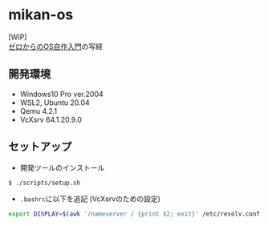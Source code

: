 # mikan-os

[WIP]  
[ゼロからのOS自作入門](https://zero.osdev.jp/)の写経  

## 開発環境

- Windows10 Pro ver.2004
- WSL2, Ubuntu 20.04
- Qemu 4.2.1
- VcXsrv 64.1.20.9.0

## セットアップ

- 開発ツールのインストール

```bash
$ ./scripts/setup.sh
```

- ``.bashrc``に以下を追記 (VcXsrvのための設定)

```bash
export DISPLAY=$(awk '/nameserver / {print $2; exit}' /etc/resolv.conf 2>/dev/null):0
```